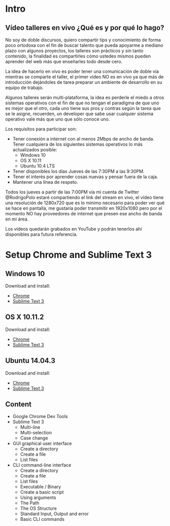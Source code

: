 # Intro

## Vídeo talleres en vivo ¿Qué es y por qué lo hago?

No soy de doble discursos, quiero compartir tips y conocimiento de forma poco 
ortodoxa con el fin de buscar talento que pueda apoyarme a mediano plazo con 
algunos proyectos, los talleres son prácticos y sin tanto contenido, la 
finalidad es compartirles cómo ustedes mismos pueden aprender del web más que 
enseñarles todo desde cero.

La idea de hacerlo en vivo es poder tener una comunicación de doble vía mientras
se comparte el taller, el primer vídeo NO es en vivo ya que más de introducción 
dejándoles de tarea preparar un ambiente de desarrollo en su equipo de trabajo.

Algunos talleres serán multi-plataforma, la idea es perderle el miedo a otros 
sistemas operativos con el fin de que no tengan el paradigma de que uno es mejor
que el otro, cada uno tiene sus pros y contras según la tarea que se le asigne,
recuerden, un developer que sabe usar cualquier sistema operativo vale más que 
uno que sólo conoce uno.

Los requisitos para participar son:
* Tener conexión a internet con al menos 2Mbps de ancho de banda.
Tener cualquiera de los siguientes sistemas operativos lo más actualizados 
posible: 
  * Windows 10
  * OS X 10.11
  * Ubuntu 10.4 LTS
* Tener disponibles los días Jueves de las 7:30PM a las 9:30PM.
* Tener el interés por aprender cosas nuevas y pensar fuera de la caja.
* Mantener una línea de respeto.

Todos los jueves a partir de las 7:00PM vía mi cuenta de Twitter @RodrigoPolo 
estaré compartiendo el link del stream en vivo, el vídeo tiene una resolución de
1280x720 que es lo mínimo necesario para poder ver qué se hace en pantalla, me 
gustaría poder transmitir en 1920x1080 pero por el momento NO hay proveedores de
internet que presen ese ancho de banda en mi área.

Los vídeos quedarán grabados en YouTube y podrán tenerlos ahí disponibles para 
futura referencia.


# Setup Chrome and Sublime Text 3

## Windows 10

Download and install:  
* [Chrome](https://www.google.com/chrome/browser/desktop/index.html?standalone=1&platform=win64)  
* [Sublime Text 3](http://c758482.r82.cf2.rackcdn.com/Sublime%20Text%20Build%203083%20x64%20Setup.exe)


## OS X 10.11.2

Download and install:  
* [Chrome](https://dl.google.com/chrome/mac/stable/GGRO/googlechrome.dmg)  
* [Sublime Text 3](http://c758482.r82.cf2.rackcdn.com/Sublime%20Text%20Build%203083.dmg)


## Ubuntu 14.04.3

Download and install:  
* [Chrome](https://dl.google.com/linux/direct/google-chrome-stable_current_amd64.deb)  
* [Sublime Text 3](http://c758482.r82.cf2.rackcdn.com/sublime-text_build-3083_amd64.deb)


## Content
* Google Chrome Dev Tools
* Sublime Text 3
  * Multi-line
  * Multi-selection
  * Case change
* GUI graphical user interface
  * Create a directory
  * Create a file
  * List files
* CLI command-line interface
  * Create a directory
  * Create a file
  * List files
  * Executable / Binary
  * Create a basic script
  * Using arguments
  * The Path
  * The OS Structure
  * Standard Input, Output and error
  * Basic CLI commands



